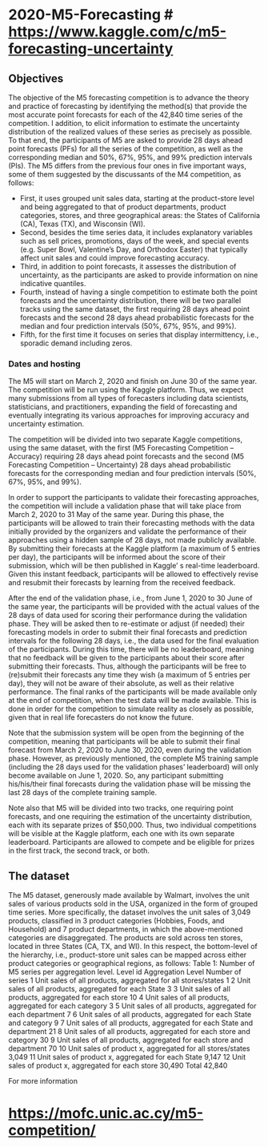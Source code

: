 # 2020-M5-Forecasting # https://www.kaggle.com/c/m5-forecasting-uncertainty

## Objectives
The objective of the M5 forecasting competition is to advance the theory and practice of forecasting by identifying the method(s) that provide the most accurate point forecasts for each of the 42,840 time series of the competition. I addition, to elicit information to estimate the uncertainty distribution of the realized values of these series as precisely as possible. 
To that end, the participants of M5 are asked to provide 28 days ahead point forecasts (PFs) for all the series of the competition, as well as the corresponding median and 50%, 67%, 95%, and 99% prediction intervals (PIs).
The M5 differs from the previous four ones in five important ways, some of them suggested by the discussants of the M4  competition, as follows:
 - First, it uses grouped unit sales data, starting at the product-store level and being aggregated to that of product departments, product categories, stores, and three geographical areas: the States of California (CA), Texas (TX), and Wisconsin (WI).
  - Second, besides the time series data, it includes explanatory variables such as sell prices, promotions, days of the week, and special events (e.g. Super Bowl, Valentine’s Day, and Orthodox Easter) that typically affect unit sales and could improve forecasting accuracy.
 - Third, in addition to point forecasts, it assesses the distribution of uncertainty, as the participants are asked to provide information on nine indicative quantiles.
 - Fourth, instead of having a single competition to estimate both the point forecasts and the uncertainty distribution, there will be two parallel tracks using the same dataset, the first requiring 28 days ahead point forecasts and the second 28 days ahead probabilistic forecasts for the median and four prediction intervals (50%, 67%, 95%, and 99%).
 - Fifth, for the first time it focuses on series that display intermittency, i.e., sporadic demand including zeros.

### Dates and hosting
The M5 will start on March 2, 2020 and finish on June 30 of the same year. The competition will be run using the Kaggle platform. Thus, we expect many submissions from all types of forecasters including data scientists, statisticians, and practitioners, expanding the field of forecasting and eventually integrating its various approaches for improving accuracy and uncertainty estimation.

The competition will be divided into two separate Kaggle competitions, using the same dataset, with the first (M5 Forecasting Competition – Accuracy) requiring 28 days ahead point forecasts and the second (M5 Forecasting Competition – Uncertainty) 28 days ahead probabilistic forecasts for the corresponding median and four prediction intervals (50%, 67%, 95%, and 99%).

In order to support the participants to validate their forecasting approaches, the competition will include a validation phase that will take place from March 2, 2020 to 31 May of the same year. During this phase, the participants will be allowed to train their forecasting methods with the data initially provided by the organizers and validate the performance of their approaches using a hidden sample of 28 days, not made publicly available. By submitting their forecasts at the Kaggle platform (a maximum of 5 entries per day), the participants will be informed about the score of their submission, which will be then published in Kaggle’ s real-time leaderboard. Given this instant feedback, participants will be allowed to effectively revise and resubmit their forecasts by learning from the received feedback.

After the end of the validation phase, i.e., from June 1, 2020 to 30 June of the same year, the participants will be provided with the actual values of the 28 days of data used for scoring their performance during the validation phase. They will be asked then to re-estimate or adjust (if needed) their forecasting models in order to submit their final forecasts and prediction intervals for the following 28 days, i.e., the data used for the final evaluation of the participants. During this time, there will be no leaderboard, meaning that no feedback will be given to the participants about their score after submitting their forecasts. Thus, although the participants will be free to (re)submit their forecasts any time they wish (a maximum of 5 entries per day), they will not be aware of their absolute, as well as their relative performance. The final ranks of the participants will be made available only at the end of competition, when the test data will be made available. This is done in order for the competition to simulate reality as closely as possible, given that in real life forecasters do not know the future. 

Note that the submission system will be open from the beginning of the competition, meaning that participants will be able to submit their final forecast from March 2, 2020 to June 30, 2020, even during the validation phase. However, as previously mentioned, the complete M5 training sample (including the 28 days used for the validation phases’ leaderboard) will only become available on June 1, 2020. So, any participant submitting his/his/their final forecasts during the validation phase will be missing the last 28 days of the complete training sample.

Note also that M5 will be divided into two tracks, one requiring point forecasts, and one requiring the estimation of the uncertainty distribution, each with its separate prizes of $50,000. Thus, two individual competitions will be visible at the Kaggle platform, each one with its own separate leaderboard. Participants are allowed to compete and be eligible for prizes in the first track, the second track, or both. 

## The dataset
The M5 dataset, generously made available by Walmart, involves the unit sales of various products sold in the USA, organized in the form of grouped time series. More specifically, the dataset involves the unit sales of 3,049 products, classified in 3 product categories (Hobbies, Foods, and Household) and 7 product departments, in which the above-mentioned categories are disaggregated.  The products are sold across ten stores, located in three States (CA, TX, and WI). In this respect, the bottom-level of the hierarchy, i.e., product-store unit sales can be mapped across either product categories or geographical regions, as follows:
Table 1: Number of M5 series per aggregation level.
Level 
id	Aggregation Level	Number of series
1	Unit sales of all products, aggregated for all stores/states	1
2	Unit sales of all products, aggregated for each State	3
3	Unit sales of all products, aggregated for each store 	10
4	Unit sales of all products, aggregated for each category	3
5	Unit sales of all products, aggregated for each department	7
6	Unit sales of all products, aggregated for each State and category	9
7	Unit sales of all products, aggregated for each State and department	21
8	Unit sales of all products, aggregated for each store and category	30
9	Unit sales of all products, aggregated for each store and department	70
10	Unit sales of product x, aggregated for all stores/states	3,049
11	Unit sales of product x, aggregated for each State	9,147
12	Unit sales of product x, aggregated for each store	30,490
Total	42,840 


For more information
# https://mofc.unic.ac.cy/m5-competition/ 